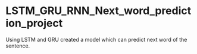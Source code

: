 # LSTM_GRU_RNN_Next_word_prediction_project
Using LSTM and GRU created a model which can predict next word of the sentence.
